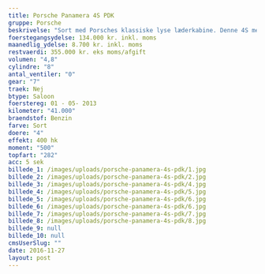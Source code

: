 ```yaml
---
title: Porsche Panamera 4S PDK
gruppe: Porsche
beskrivelse: "Sort med Porsches klassiske lyse læderkabine. Denne 4S med PDK gearkasse kommer med \"Porsche Approvel\" og gennemgangscertifikat fra Porsche Teknik."
foerstegangsydelse: 134.000 kr. inkl. moms
maanedlig_ydelse: 8.700 kr. inkl. moms
restvaerdi: 355.000 kr. eks moms/afgift
volumen: "4,8"
cylindre: "8"
antal_ventiler: "0"
gear: "7"
traek: Nej
btype: Saloon
foerstereg: 01 - 05- 2013
kilometer: "41.000"
braendstof: Benzin
farve: Sort
doere: "4"
effekt: 400 hk
moment: "500"
topfart: "282"
acc: 5 sek
billede_1: /images/uploads/porsche-panamera-4s-pdk/1.jpg
billede_2: /images/uploads/porsche-panamera-4s-pdk/2.jpg
billede_3: /images/uploads/porsche-panamera-4s-pdk/4.jpg
billede_4: /images/uploads/porsche-panamera-4s-pdk/5.jpg
billede_5: /images/uploads/porsche-panamera-4s-pdk/6.jpg
billede_6: /images/uploads/porsche-panamera-4s-pdk/6.jpg
billede_7: /images/uploads/porsche-panamera-4s-pdk/7.jpg
billede_8: /images/uploads/porsche-panamera-4s-pdk/8.jpg
billede_9: null
billede_10: null
cmsUserSlug: ""
date: 2016-11-27 
layout: post
---
```


